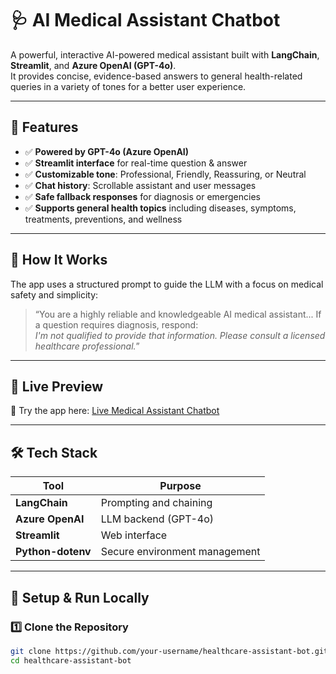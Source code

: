 # 🩺 AI Medical Assistant Chatbot

A powerful, interactive AI-powered medical assistant built with **LangChain**, **Streamlit**, and **Azure OpenAI (GPT-4o)**.  
It provides concise, evidence-based answers to general health-related queries in a variety of tones for a better user experience.

---

## 🚀 Features

- ✅ **Powered by GPT-4o (Azure OpenAI)**
- ✅ **Streamlit interface** for real-time question & answer
- ✅ **Customizable tone**: Professional, Friendly, Reassuring, or Neutral
- ✅ **Chat history**: Scrollable assistant and user messages
- ✅ **Safe fallback responses** for diagnosis or emergencies
- ✅ **Supports general health topics** including diseases, symptoms, treatments, preventions, and wellness

---

## 🧠 How It Works

The app uses a structured prompt to guide the LLM with a focus on medical safety and simplicity:

> “You are a highly reliable and knowledgeable AI medical assistant... If a question requires diagnosis, respond:  
> *I'm not qualified to provide that information. Please consult a licensed healthcare professional.*”

---

## 🔗 Live Preview

🚀 Try the app here: [Live Medical Assistant Chatbot](https://healthcares.streamlit.app/)

---

## 🛠️ Tech Stack

| Tool | Purpose |
|------|---------|
| **LangChain** | Prompting and chaining |
| **Azure OpenAI** | LLM backend (GPT-4o) |
| **Streamlit** | Web interface |
| **Python-dotenv** | Secure environment management |

---

## 🧪 Setup & Run Locally

### 1️⃣ Clone the Repository
```bash
git clone https://github.com/your-username/healthcare-assistant-bot.git
cd healthcare-assistant-bot
